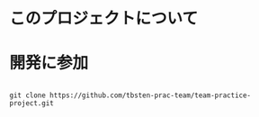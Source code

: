 
# このプロジェクトについて

# 開発に参加

```

git clone https://github.com/tbsten-prac-team/team-practice-project.git

```
